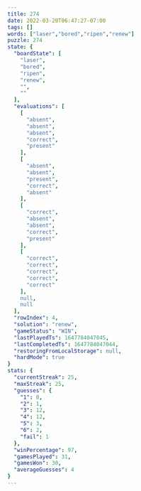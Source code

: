 ```yaml
---
title: 274
date: 2022-03-20T06:47:27-07:00
tags: []
words: ["laser","bored","ripen","renew"]
puzzle: 274
state: {
  "boardState": [
    "laser",
    "bored",
    "ripen",
    "renew",
    "",
    ""
  ],
  "evaluations": [
    [
      "absent",
      "absent",
      "absent",
      "correct",
      "present"
    ],
    [
      "absent",
      "absent",
      "present",
      "correct",
      "absent"
    ],
    [
      "correct",
      "absent",
      "absent",
      "correct",
      "present"
    ],
    [
      "correct",
      "correct",
      "correct",
      "correct",
      "correct"
    ],
    null,
    null
  ],
  "rowIndex": 4,
  "solution": "renew",
  "gameStatus": "WIN",
  "lastPlayedTs": 1647784047045,
  "lastCompletedTs": 1647784047044,
  "restoringFromLocalStorage": null,
  "hardMode": true
}
stats: {
  "currentStreak": 25,
  "maxStreak": 25,
  "guesses": {
    "1": 0,
    "2": 1,
    "3": 12,
    "4": 12,
    "5": 3,
    "6": 2,
    "fail": 1
  },
  "winPercentage": 97,
  "gamesPlayed": 31,
  "gamesWon": 30,
  "averageGuesses": 4
}
---
```


<!-- more -->
